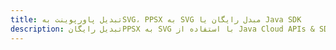 ---title: تبدیل پاورپوینت بهSVG، PPSX به SVG مبدل رایگان یا Java SDKdescription: تبدیل رایگانPPSX به SVG با استفاده از Java Cloud APIs & SDK. همچنین اسناد Microsoft PowerPoint را در Cloud ایجاد، ویرایش و رندر کنید.---
